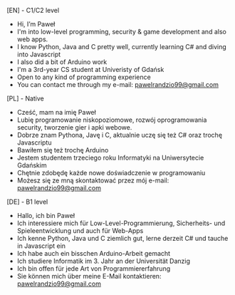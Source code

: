 [EN] - C1/C2 level
- Hi, I’m Paweł
- I'm into low-level programming, security & game development and also web apps.
- I know Python, Java and C pretty well, currently learning C# and diving into Javascript
- I also did a bit of Arduino work
- I'm a 3rd-year CS student at Univeristy of Gdańsk
- Open to any kind of programming experience
- You can contact me through my e-mail: pawelrandzio99@gmail.com

[PL] - Native
- Cześć, mam na imię Paweł
- Lubię programowanie niskopoziomowe, rozwój oprogramowania security, tworzenie gier i apki webowe.
- Dobrze znam Pythona, Javę i C, aktualnie uczę się też C# oraz trochę Javascriptu
- Bawiłem się też trochę Arduino
- Jestem studentem trzeciego roku Informatyki na Uniwersytecie Gdańskim
- Chętnie zdobędę każde nowe doświadczenie w programowaniu
- Możesz się ze mną skontaktować przez mój e-mail: pawelrandzio99@gmail.com

[DE] - B1 level
- Hallo, ich bin Paweł
- Ich interessiere mich für Low-Level-Programmierung, Sicherheits- und Spieleentwicklung und auch für Web-Apps
- Ich kenne Python, Java und C ziemlich gut, lerne derzeit C# und tauche in Javascript ein
- Ich habe auch ein bisschen Arduino-Arbeit gemacht
- Ich studiere Informatik im 3. Jahr an der Universität Danzig
- Ich bin offen für jede Art von Programmiererfahrung
- Sie können mich über meine E-Mail kontaktieren: pawelrandzio99@gmail.com

<!---
prandzio99/prandzio99 is a ✨ special ✨ repository because its `README.md` (this file) appears on your GitHub profile.
You can click the Preview link to take a look at your changes.
--->
